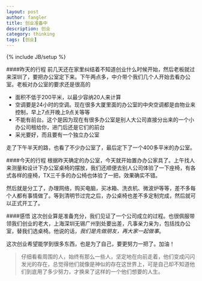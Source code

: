 ```yaml
---
layout: post
author: fangler
title: 创业准备中
description: 创业
category: thinking
tags: [创业]
---
```

{% include JB/setup %}

####昨天的行程
前几天还在家里纠结着不知道创业什么时候开始，然后老板就过来深圳了，要把办公室定下来。下午两点多，中介带个我们几个人开始去看办公室。老板对办公室的要求还是很高的

- 面积不低于200平米，以最少容纳20人来计算
- 空调要是24小时的空调。现在很多大厦里面的办公室的中央空调都是由物业来控制，早上7点开晚上9点关等等
- 不能有前台。这个是因为现在有很多办公室是别人大公司直接分出来的一个小办公司租给你，进门后还是它们的前台
- 采光要好，而且要有一个独立办公室

走了下午半天的路，也看了不少办公室了，最后定下了一个400多平米的办公室。

####今天的行程
根据昨天确定的办公室，今天就开始置办办公家具了。上午找人来测量和设计下办公室桌椅的摆放，我们还顺便去别人公司体验了一下座椅，有各式各样的座椅，TX三千多的办公椅也体验了一把，效果确实不错。

然后就是分工了，办理网络，购买电脑，买冰箱、洗衣机、微波炉等等，差不多每个人都有事情做了。等到清明节过完之后，办公桌椅也差不多定制完成，然后就可以正式开工了。

####感悟
这次创业算是准备充分，我们见证了一个公司成立的过程。也很佩服带领我们创业的老大，上海深圳无锡广州到处要出差，凡事亲力亲为，包括找办公室，替我们选桌椅。他说的话，*我们是先做朋友，再大家一起做事*。

这次创业希望能学到很多东西，也是为了自己，要更努力一把了。加油！

>仔细看看周围的人，始终有那么一些人，坚定地在向前走着，他们变成闪闪发光的存在，总觉得他们就像是神似的存在这世界上，可是自己却不知道他们到底用了多少努力，才换来了这样的一个他们想要的人生。